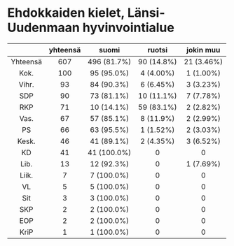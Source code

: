 # Ehdokkaiden kielet, Länsi-Uudenmaan hyvinvointialue

| |yhteensä|suomi|ruotsi|jokin muu|
|:---:|:---:|:---:|:---:|:---:|
|Yhteensä|607|496 (81.7%)|90 (14.8%)|21 (3.46%)|
|Kok.|100|95 (95.0%)|4 (4.00%)|1 (1.00%)|
|Vihr.|93|84 (90.3%)|6 (6.45%)|3 (3.23%)|
|SDP|90|73 (81.1%)|10 (11.1%)|7 (7.78%)|
|RKP|71|10 (14.1%)|59 (83.1%)|2 (2.82%)|
|Vas.|67|57 (85.1%)|8 (11.9%)|2 (2.99%)|
|PS|66|63 (95.5%)|1 (1.52%)|2 (3.03%)|
|Kesk.|46|41 (89.1%)|2 (4.35%)|3 (6.52%)|
|KD|41|41 (100.0%)|0|0|
|Lib.|13|12 (92.3%)|0|1 (7.69%)|
|Liik.|7|7 (100.0%)|0|0|
|VL|5|5 (100.0%)|0|0|
|Sit|3|3 (100.0%)|0|0|
|SKP|2|2 (100.0%)|0|0|
|EOP|2|2 (100.0%)|0|0|
|KriP|1|1 (100.0%)|0|0|

